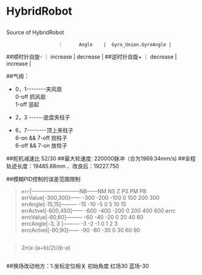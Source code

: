 # HybridRobot
##
Source of HybridRobot

                       ｜      Angle    |  Gyro_Union.GyroAngle |
##顺时针自旋- ｜ increase |       decrease        |
##逆时针自旋+ ｜ decrease |       increase        |

##气阀：
- 0，1--------夹风扇  
    0-off  抓风扇  
	1-off  竖起

- 2，3 ------底盘夹柱子
    
- 6，7--------顶上夹柱子  
   6-on  &&  7-off 抱柱子  
   6-off &&  7-on  放柱子

##舵机减速比 52/30
##最大轮速度:    220000脉冲（合为1969.34mm/s)
##全程轨迹长度：19485.68mm   、改良后：19227.750

##模糊PID控制的误差范围限制 
> `err`|—————————NB——NM    NS    Z   PS   PM   PB  
errValue[-300,300]—— -300 -200  -100  0   100  200  300   
errAngle[-15,15]———  -15  -10   -5    0    5    10   15  
errActvel[-600,450]—— -600 -400  -200  0   200  400  600
> errc       
errcValue[-60,60]——— -60   -40   -20   0   20   40   60  
errcAngle[-3, 3 ]———  -3    -2    -1    0   1    2    3  
errcActvel[-90,90]—— -90   -60   -30   0   30   60   90
##
> 2*n*(x-(a+b)/2)/(b-a)
##
##换场改动地方：1.坐标定位相关   初始角度   红场30  蓝场-30